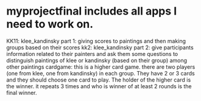 # myprojectfinal includes all apps I need to work on. 
KK11: klee_kandinsky part 1: giving scores to paintings and then making groups based on their scores
kk2: klee_kandinsky part 2: give participants information related to their painters and ask them some questions to distinguish paintings of klee or kandinsky (based on their group) among other paintings
cardgame: this is a higher card game. there are two players (one from klee, one from kandinsky) in each group. They have 2 or 3 cards and they should choose one card to play. The holder of the higher card is the winner. it repeats 3 times and who is winner of at least 2 rounds is the final winner. 
